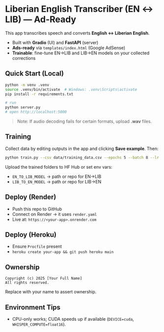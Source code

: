 # Liberian English Transcriber (EN ↔ LIB) — Ad-Ready

This app transcribes speech and converts **English ↔ Liberian English**.
- Built with **Gradio** (UI) and **FastAPI** (server)
- **Ads-ready** via `templates/index.html` (Google AdSense)
- **Trainable**: fine-tune EN→LIB and LIB→EN models on your collected corrections

## Quick Start (Local)
```bash
python -m venv .venv
source .venv/bin/activate  # Windows: .venv\Scripts\activate
pip install -r requirements.txt

# run
python server.py
# open http://localhost:5000
```

> Note: If audio decoding fails for certain formats, upload **.wav** files.

## Training
Collect data by editing outputs in the app and clicking **Save example**. Then:
```bash
python train.py --csv data/training_data.csv --epochs 5 --batch 8 --lr 2e-4 --fp16
```
Upload the trained folders to HF Hub or set env vars:
- `EN_TO_LIB_MODEL` → path or repo for EN→LIB
- `LIB_TO_EN_MODEL` → path or repo for LIB→EN

## Deploy (Render)
- Push this repo to GitHub
- Connect on Render → it uses `render.yaml`
- Live at: `https://<your-app>.onrender.com`

## Deploy (Heroku)
- Ensure `Procfile` present
- `heroku create your-app && git push heroku main`

## Ownership
```
Copyright (c) 2025 [Your Full Name]
All rights reserved.
```
Replace with your name to assert ownership.

## Environment Tips
- CPU-only works; CUDA speeds up if available (`DEVICE=cuda`, `WHISPER_COMPUTE=float16`).
